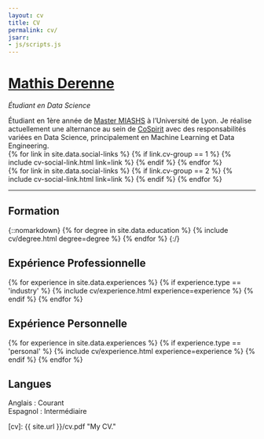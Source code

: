 ```yaml
---
layout: cv
title: CV
permalink: cv/
jsarr:
- js/scripts.js
---
```


<h1 id="cv-title"><a href="{{ site.url }}">Mathis Derenne</a></h1>

<p id="cv-subtitle"><i>Étudiant en Data Science</i></p>

<div class="cv-spacer"></div>

<div>
Étudiant en 1ère année de <a class="cv-blue-link" href="https://www.univ-lyon2.fr/master-1-mathematiques-et-informatique-appliquees-aux-sciences-humaines-et-sociales-miashs#presentation">Master MIASHS</a> à l’Université de Lyon. Je réalise actuellement une alternance au sein de <a class="cv-blue-link" href="https://cospirit.com/">CoSpirit</a> avec des responsabilités variées en Data Science, principalement en Machine Learning et Data Engineering.
<br>
</div>

<div class="cv-spacer"></div>

<div class="cv-image-links-wrapper">
	<div class="cv-image-links">
		{% for link in site.data.social-links %}
			{% if link.cv-group == 1 %}
				{% include cv-social-link.html link=link %}
			{% endif %}
		{% endfor %}
	</div>
	<div class="cv-image-links">
		{% for link in site.data.social-links %}
			{% if link.cv-group == 2 %}
				{% include cv-social-link.html link=link %}
			{% endif %}
		{% endfor %}
	</div>
</div>

***

## Formation

{::nomarkdown}
{% for degree in site.data.education %}
{% include cv/degree.html degree=degree %}
{% endfor %}
{:/}

## Expérience Professionnelle

{% for experience in site.data.experiences %}
{% if experience.type == 'industry' %}
{% include cv/experience.html experience=experience %}
{% endif %}
{% endfor %}

## Expérience Personnelle

{% for experience in site.data.experiences %}
{% if experience.type == 'personal' %}
{% include cv/experience.html experience=experience %}
{% endif %}
{% endfor %}

## Langues

<div>
Anglais : Courant <br>
Espagnol : Intermédiaire
</div>

[cv]: {{ site.url }}/cv.pdf "My CV."
